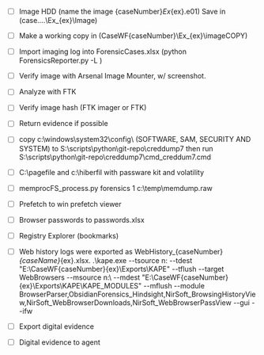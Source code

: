 

- [ ] Image HDD (name the image {caseNumber}_Ex_{ex}.e01) Save in (case....\Ex_{ex}\Image\)
- [ ] Make a working copy in (CaseWF\{caseNumber}\Ex_{ex}\imageCOPY\)
- [ ] Import imaging log into ForensicCases.xlsx (python ForensicsReporter.py -L )
- [ ] Verify image with Arsenal Image Mounter, w/ screenshot.
- [ ] Analyze with FTK
- [ ] Verify image hash (FTK imager or FTK)
- [ ] Return evidence if possible
- [ ] copy c:\windows\system32\config\   (SOFTWARE, SAM, SECURITY AND SYSTEM) to S:\scripts\python\git-repo\creddump7 then run S:\scripts\python\git-repo\creddump7\cmd_creddum7.cmd
- [ ] C:\pagefile and c:\hiberfil with passware kit and volatility
- [ ] memprocFS_process.py forensics 1 c:\temp\memdump.raw
- [ ] Prefetch to win prefetch viewer
- [ ] Browser passwords to passwords.xlsx
- [ ] Registry Explorer (bookmarks)
- [ ] Web history logs were exported as WebHistory_{caseNumber}_{caseName}_{ex}.xlsx. .\kape.exe --tsource n: --tdest "E:\CaseWF\{caseNumber}\{ex}\Exports\KAPE" --tflush --target WebBrowsers --msource n:\ --mdest "E:\CaseWF\{caseNumber}\{ex}\Exports\KAPE\KAPE_MODULES" --mflush --module BrowserParser,ObsidianForensics_Hindsight,NirSoft_BrowsingHistoryView,NirSoft_WebBrowserDownloads,NirSoft_WebBrowserPassView --gui --ifw
- [ ] Export digital evidence
- [ ] Digital evidence to agent

